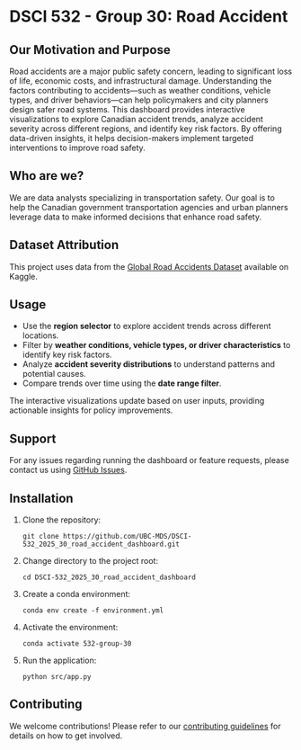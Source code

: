 # DSCI 532 - Group 30: Road Accident

## Our Motivation and Purpose  

Road accidents are a major public safety concern, leading to significant loss of life, economic costs, and infrastructural damage. Understanding the factors contributing to accidents—such as weather conditions, vehicle types, and driver behaviors—can help policymakers and city planners design safer road systems. This dashboard provides interactive visualizations to explore Canadian accident trends, analyze accident severity across different regions, and identify key risk factors. By offering data-driven insights, it helps decision-makers implement targeted interventions to improve road safety.  

## Who are we?  

We are data analysts specializing in transportation safety. Our goal is to help the Canadian government transportation agencies and urban planners leverage data to make informed decisions that enhance road safety.  

## Dataset Attribution

This project uses data from the [Global Road Accidents Dataset](https://www.kaggle.com/datasets/ankushpanday1/global-road-accidents-dataset) available on Kaggle.  

## Usage  

- Use the **region selector** to explore accident trends across different locations.  
- Filter by **weather conditions, vehicle types, or driver characteristics** to identify key risk factors.  
- Analyze **accident severity distributions** to understand patterns and potential causes.  
- Compare trends over time using the **date range filter**.  

The interactive visualizations update based on user inputs, providing actionable insights for policy improvements.  

## Support

For any issues regarding running the dashboard or feature requests, please contact us using [GitHub Issues](https://github.com/UBC-MDS/DSCI-532_2025_30_road_accident_dashboard/issues).  

## Installation

1. Clone the repository:  

   ```shell
   git clone https://github.com/UBC-MDS/DSCI-532_2025_30_road_accident_dashboard.git
   ```  

2. Change directory to the project root:  

   ```shell
   cd DSCI-532_2025_30_road_accident_dashboard
   ```  

3. Create a conda environment:  

   ```shell
   conda env create -f environment.yml
   ```  

4. Activate the environment:  

   ```shell
   conda activate 532-group-30
   ```  

5. Run the application:

   ```shell
   python src/app.py
   ```  

## Contributing

We welcome contributions! Please refer to our [contributing guidelines](CONTRIBUTING.md) for details on how to get involved.  
